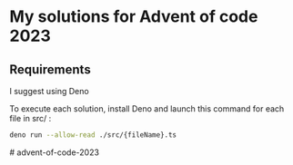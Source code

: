 # My solutions for Advent of code 2023

## Requirements

I suggest using Deno

To execute each solution, install Deno and launch this command for each file in src/ :

```bash
deno run --allow-read ./src/{fileName}.ts
```
#   a d v e n t - o f - c o d e - 2 0 2 3  
 